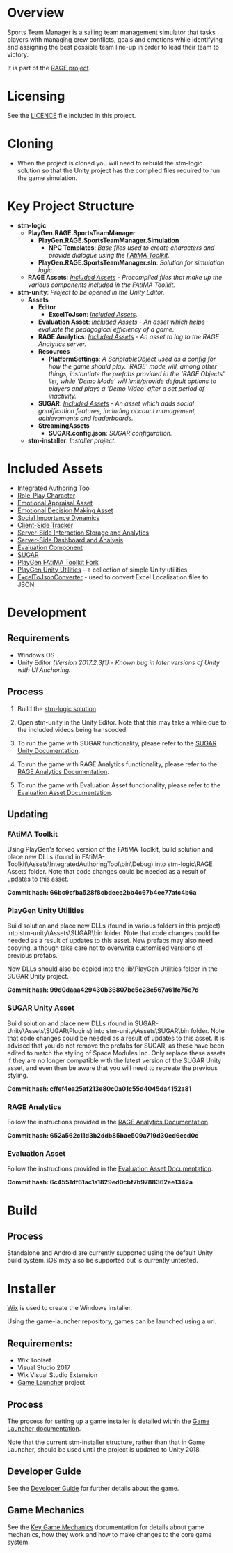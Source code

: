 # Overview
Sports Team Manager is a sailing team management simulator that tasks players with managing crew conflicts, goals and emotions while identifying and assigning the best possible team line-up in order to lead their team to victory.

It is part of the [RAGE project](http://rageproject.eu/).

# Licensing
See the [LICENCE](LICENCE.md) file included in this project.

# Cloning
- When the project is cloned you will need to rebuild the stm-logic solution so that the Unity project has the complied files required to run the game simulation.

# Key Project Structure
- **stm-logic**
  - **PlayGen.RAGE.SportsTeamManager**
    - **PlayGen.RAGE.SportsTeamManager.Simulation**
      - **NPC Templates**: *Base files used to create characters and provide dialogue using the [FAtiMA Toolkit](https://gitlab.com/playgen/FAtiMA-Toolkit).*
    - **PlayGen.RAGE.SportsTeamManager.sln**: *Solution for simulation logic.*  
  - **RAGE Assets**: *[Included Assets](#included-assets) - Precompiled files that make up the various components included in the FAtiMA Toolkit.*      
- **stm-unity**: *Project to be opened in the Unity Editor.*
  - **Assets**
    - **Editor**
      - **ExcelToJson**: *[Included Assets](#included-assets)*.
    - **Evaluation Asset**: *[Included Assets](#included-assets) - An asset which helps evaluate the pedagogical efficiency of a game.*    
    - **RAGE Analytics**: *[Included Assets](#included-assets) - An asset to log to the RAGE Analytics server.*  
    - **Resources**
      - **PlatformSettings**: *A ScriptableObject used as a config for how the game should play. 'RAGE' mode will, among other things, instantiate the prefabs provided in the 'RAGE Objects' list, while 'Demo Mode' will limit/provide default options to players and plays a 'Demo Video' after a set period of inactivity.*
    - **SUGAR**: *[Included Assets](#included-assets) - An asset which adds social gamification features, including account management, achievements and leaderboards.*
    - **StreamingAssets**
      - **SUGAR.config.json**: *SUGAR configuration.*
  - **stm-installer**: *Installer project.*  

# Included Assets
- [Integrated Authoring Tool](https://gamecomponents.eu/content/201)
- [Role-Play Character](https://www.gamecomponents.eu/content/196)
- [Emotional Appraisal Asset](https://www.gamecomponents.eu/content/224)
- [Emotional Decision Making Asset](https://www.gamecomponents.eu/content/218)
- [Social Importance Dynamics](https://www.gamecomponents.eu/content/207)
- [Client-Side Tracker](https://gamecomponents.eu/content/232)
- [Server-Side Interaction Storage and Analytics](https://www.gamecomponents.eu/content/220)
- [Server-Side Dashboard and Analysis](https://www.gamecomponents.eu/content/195)
- [Evaluation Component](https://gamecomponents.eu/content/338)
- [SUGAR](https://gamecomponents.eu/content/200)
- [PlayGen FAtiMA Toolkit Fork](https://gitlab.com/playgen/FAtiMA-Toolkit)
- [PlayGen Unity Utilities](https://github.com/playgen/unity-utilities) - a collection of simple Unity utilities.
- [ExcelToJsonConverter](https://github.com/Benzino/ExcelToJsonConverter) - used to convert Excel Localization files to JSON.

# Development
## Requirements
- Windows OS
- Unity Editor *(Version 2017.2.3f1) - Known bug in later versions of Unity with UI Anchoring.*

## Process
1. Build the [stm-logic solution](stm-logic/PlayGen.RAGE.SportsTeamManager/PlayGen.RAGE.SportsTeamManager.sln).

2. Open stm-unity in the Unity Editor. Note that this may take a while due to the included videos being transcoded.

3. To run the game with SUGAR functionality, please refer to the [SUGAR Unity Documentation](http://api.sugarengine.org/v1/unity-client/tutorials/index.html).

4. To run the game with RAGE Analytics functionality, please refer to the [RAGE Analytics Documentation](Assets/RAGE%20Analytics/ReadMe.md).

5. To run the game with Evaluation Asset functionality, please refer to the [Evaluation Asset Documentation](Assets/Evaluation%20Asset/ReadMe.md).

## Updating
### FAtiMA Toolkit 
Using PlayGen's forked version of the FAtiMA Toolkit, build solution and place new DLLs (found in FAtiMA-Toolkit\Assets\IntegratedAuthoringTool\bin\Debug) into stm-logic\RAGE Assets folder. Note that code changes could be needed as a result of updates to this asset.

**Commit hash: 66bc9cfba528f8cbdeee2bb4c67b4ee77afc4b6a**

### PlayGen Unity Utilities 
Build solution and place new DLLs (found in various folders in this project) into stm-unity\Assets\SUGAR\bin folder. Note that code changes could be needed as a result of updates to this asset. New prefabs may also need copying, although take care not to overwrite customised versions of previous prefabs.  

New DLLs should also be copied into the lib\PlayGen Utilities folder in the SUGAR Unity project.

**Commit hash: 99d0daaa429430b36807bc5c28e567a61fc75e7d**

### SUGAR Unity Asset
Build solution and place new DLLs (found in SUGAR-Unity\Assets\SUGAR\Plugins) into stm-unity\Assets\SUGAR\bin folder. Note that code changes could be needed as a result of updates to this asset. It is advised that you do not remove the prefabs for SUGAR, as these have been edited to match the styling of Space Modules Inc. Only replace these assets if they are no longer compatible with the latest version of the SUGAR Unity asset, and even then be aware that you will need to recreate the previous styling.

**Commit hash: cffef4ea25af213e80c0a01c55d4045da4152a81**

### RAGE Analytics
Follow the instructions provided in the [RAGE Analytics Documentation](Assets/RAGE%20Analytics/ReadMe.md).

**Commit hash: 652a562c11d3b2ddb85bae509a719d30ed6ecd0c**

### Evaluation Asset
Follow the instructions provided in the [Evaluation Asset Documentation](Assets/Evaluation%20Asset/ReadMe.md).

**Commit hash: 6c4551df61ac1a1829ed0cbf7b9788362ee1342a**

# Build
## Process
Standalone and Android are currently supported using the default Unity build system. iOS may also be supported but is currently untested.

# Installer
[Wix](http://wixtoolset.org/) is used to create the Windows installer.

Using the game-launcher repository, games can be launched using a url.

## Requirements:
- Wix Toolset
- Visual Studio 2017
- Wix Visual Studio Extension
- [Game Launcher](https://gitlab.com/playgen/game-launcher) project

## Process
The process for setting up a game installer is detailed within the [Game Launcher documentation](https://gitlab.com/playgen/game-launcher/blob/master/ReadMe.md#game-installer).

Note that the current stm-installer structure, rather than that in Game Launcher, should be used until the project is updated to Unity 2018.

## Developer Guide
See the [Developer Guide](DeveloperGuide.md) for further details about the game.

## Game Mechanics
See the [Key Game Mechanics](GameMechanics.md) documentation for details about game mechanics, how they work and how to make changes to the core game system. 